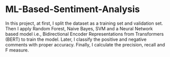 # ML-Based-Sentiment-Analysis
In this project, at first, I split the dataset as a training set and validation set. Then
I apply Random Forest, Naive Bayes, SVM and a Neural Network based model i.e.,
Bidirectional Encoder Representations from Transformers (BERT) to train the model.
Later, I classify the positive and negative comments with proper accuracy. Finally, I
calculate the precision, recall and F measure. 
